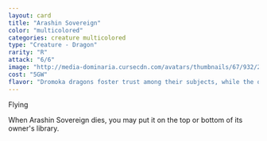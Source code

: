 ```yaml
---
layout: card
title: "Arashin Sovereign"
color: "multicolored"
categories: creature multicolored
type: "Creature - Dragon"
rarity: "R"
attack: "6/6"
image: "http://media-dominaria.cursecdn.com/avatars/thumbnails/67/932/200/283/635609747770384276.png"
cost: "5GW"
flavor: "Dromoka dragons foster trust among their subjects, while the other clans must spend their time quelling rebellion."
---
```


Flying

When Arashin Sovereign dies, you may put it on the top or bottom of its owner's library.

